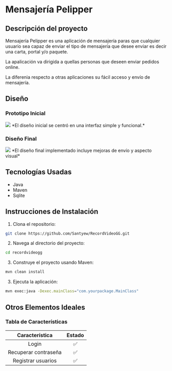 # Mensajería Pelipper

## Descripción del proyecto

Mensajería Pelipper es una aplicación de mensajería paras que cualquier usuario sea capaz de enviar el tipo de mensajería que desee enviar es decir una carta, portal y/o paquete.

La apalicación va dirigida a quellas personas que deseen enviar pedidos online.

La diferenia respecto a otras aplicaciones su fácil acceso y envío de mensajería.

## Diseño

### Prototipo Inicial
<img src= images/mooks/mooks-Mensajería-Pelipper-v1.drawio.png>
*El diseño inicial se centró en una interfaz simple y funcional.*

### Diseño Final
<img src= images/mooks/mooks-Mensajería-Pelipper-v1.drawio.png>
*El diseño final implementado incluye mejoras de envío y aspecto visual*

## Tecnologías Usadas

- Java
- Maven
- Sqlite

## Instrucciones de Instalación

1. Clona el repositorio:
```bash
git clone https://github.com/Santyew/RecordVideoGG.git
```
2. Navega al directorio del proyecto:
```bash
cd recordvideogg
```
3. Construye el proyecto usando Maven:
```bash
mvn clean install
```
3. Ejecuta la aplicación:
```bash
mvn exec:java -Dexec.mainClass="com.yourpackage.MainClass"
```
## Otros Elementos Ideales

### Tabla de Características

|    Característica    | Estado |
|:--------------------:|:------:|
| Login                | ✅      |
| Recuperar contraseña | ✅      |
| Registrar usuarios   | ✅      | 
